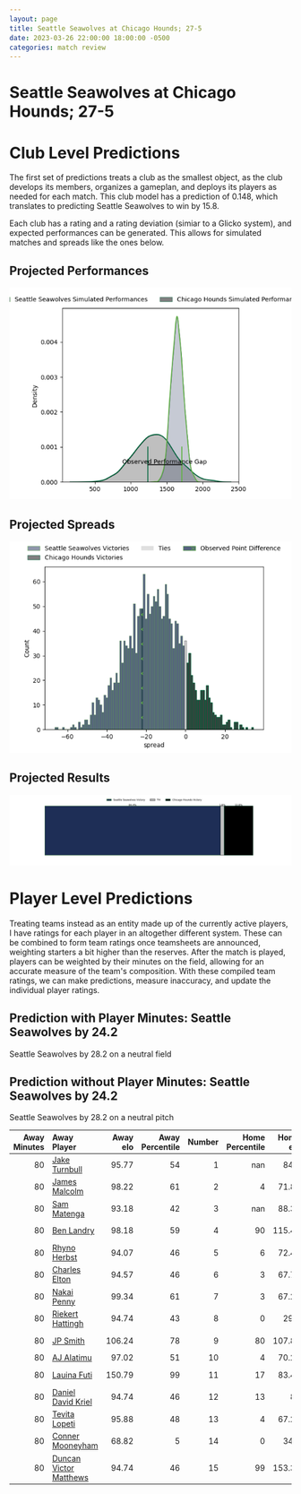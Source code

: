 ```yaml
---  
layout: page  
title: Seattle Seawolves at Chicago Hounds; 27-5  
date: 2023-03-26 22:00:00 18:00:00 -0500  
categories: match review  
---
```

# Seattle Seawolves at Chicago Hounds; 27-5

# Club Level Predictions


The first set of predictions treats a club as the smallest object, as the club develops its members, organizes a gameplan, and deploys its players as needed for each match. This club model has a prediction of 0.148, which translates to predicting Seattle Seawolves to win by 15.8.

Each club has a rating and a rating deviation (simiar to a Glicko system), and expected performances can be generated. This allows for simulated matches and spreads like the ones below.
## Projected Performances


![Projected Performances](plots/performances_2023-03-26-ChicagoHounds-SeattleSeawolves.png)
## Projected Spreads


![Projected Spreads](plots/spreads_2023-03-26-ChicagoHounds-SeattleSeawolves.png)
## Projected Results


![Projected Results](plots/resultbar_2023-03-26-ChicagoHounds-SeattleSeawolves.png)
# Player Level Predictions


Treating teams instead as an entity made up of the currently active players, I have ratings for each player in an altogether different system. These can be combined to form team ratings once teamsheets are announced, weighting starters a bit higher than the reserves. After the match is played, players can be weighted by their minutes on the field, allowing for an accurate measure of the team's composition. With these compiled team ratings, we can make predictions, measure inaccuracy, and update the individual player ratings.
## Prediction with Player Minutes: Seattle Seawolves by 24.2


Seattle Seawolves by 28.2 on a neutral field
## Prediction without Player Minutes: Seattle Seawolves by 24.2


Seattle Seawolves by 28.2 on a neutral pitch



|   Away Minutes | Away Player                                                                |   Away elo |   Away Percentile |   Number |   Home Percentile |   Home elo | Home Player                                                             |   Home Minutes |
|---------------:|:---------------------------------------------------------------------------|-----------:|------------------:|---------:|------------------:|-----------:|:------------------------------------------------------------------------|---------------:|
|             80 | [Jake Turnbull](..//playerfiles//JakeTurnbull_cleaned.md)                  |      95.77 |                54 |        1 |               nan |      84.6  | [LaRome White](..//playerfiles//LaRomeWhite_cleaned.md)                 |             80 |
|             80 | [James Malcolm](..//playerfiles//JamesMalcolm_cleaned.md)                  |      98.22 |                61 |        2 |                 4 |      71.82 | [Lindsey Stevens](..//playerfiles//LindseyStevens_cleaned.md)           |             80 |
|             80 | [Sam Matenga](..//playerfiles//SamMatenga_cleaned.md)                      |      93.18 |                42 |        3 |               nan |      88.36 | [Paddy Ryan](..//playerfiles//PaddyRyan_cleaned.md)                     |             80 |
|             80 | [Ben Landry](..//playerfiles//BenLandry_cleaned.md)                        |      98.18 |                59 |        4 |                90 |     115.45 | [Dineshwaran Krishnan](..//playerfiles//DineshwaranKrishnan_cleaned.md) |             80 |
|             80 | [Rhyno Herbst](..//playerfiles//RhynoHerbst_cleaned.md)                    |      94.07 |                46 |        5 |                 6 |      72.45 | [Luke White](..//playerfiles//LukeWhite_cleaned.md)                     |             80 |
|             80 | [Charles Elton](..//playerfiles//CharlesElton_cleaned.md)                  |      94.57 |                46 |        6 |                 3 |      67.78 | [Luke Beauchamp](..//playerfiles//LukeBeauchamp_cleaned.md)             |             80 |
|             80 | [Nakai Penny](..//playerfiles//NakaiPenny_cleaned.md)                      |      99.34 |                61 |        7 |                 3 |      67.24 | [Maclean Jones](..//playerfiles//MacleanJones_cleaned.md)               |             80 |
|             80 | [Riekert Hattingh](..//playerfiles//RiekertHattingh_cleaned.md)            |      94.74 |                43 |        8 |                 0 |      29.6  | [Michael De Waal](..//playerfiles//MichaelDeWaal_cleaned.md)            |             80 |
|             80 | [JP Smith](..//playerfiles//JPSmith_cleaned.md)                            |     106.24 |                78 |        9 |                80 |     107.87 | [Michael Baska](..//playerfiles//MichaelBaska_cleaned.md)               |             80 |
|             80 | [AJ Alatimu](..//playerfiles//AJAlatimu_cleaned.md)                        |      97.02 |                51 |       10 |                 4 |      70.29 | [Luke Carty](..//playerfiles//LukeCarty_cleaned.md)                     |             80 |
|             80 | [Lauina Futi](..//playerfiles//LauinaFuti_cleaned.md)                      |     150.79 |                99 |       11 |                17 |      83.49 | [Julian Dominguez](..//playerfiles//JulianDominguez_cleaned.md)         |             80 |
|             80 | [Daniel David Kriel](..//playerfiles//DanielDavidKriel_cleaned.md)         |      94.74 |                46 |       12 |                13 |      81    | [Bill Meakes](..//playerfiles//BillMeakes_cleaned.md)                   |             80 |
|             80 | [Tevita Lopeti](..//playerfiles//TevitaLopeti_cleaned.md)                  |      95.88 |                48 |       13 |                 4 |      67.24 | [Bryce Campbell](..//playerfiles//BryceCampbell_cleaned.md)             |             80 |
|             80 | [Conner Mooneyham](..//playerfiles//ConnerMooneyham_cleaned.md)            |      68.82 |                 5 |       14 |                 0 |      34.1  | [Mark O'Keeffe](..//playerfiles//MarkO'Keeffe_cleaned.md)               |             80 |
|             80 | [Duncan Victor Matthews](..//playerfiles//DuncanVictorMatthews_cleaned.md) |      94.74 |                46 |       15 |                99 |     153.39 | [Chris Mattina](..//playerfiles//ChrisMattina_cleaned.md)               |             80 |

